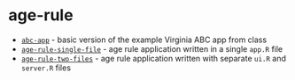 # age-rule

* [`abc-app`](abc-app/) - basic version of the example Virginia ABC app from class
* [`age-rule-single-file`](abc-rule-single-file/) - age rule application written in a single `app.R` file
* [`age-rule-two-files`](abc-rule-two-files/) - age rule application written with separate `ui.R` and `server.R` files
